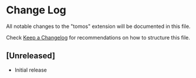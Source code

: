 # Change Log

All notable changes to the "tomos" extension will be documented in this file.

Check [Keep a Changelog](http://keepachangelog.com/) for recommendations on how to structure this file.

## [Unreleased]

- Initial release